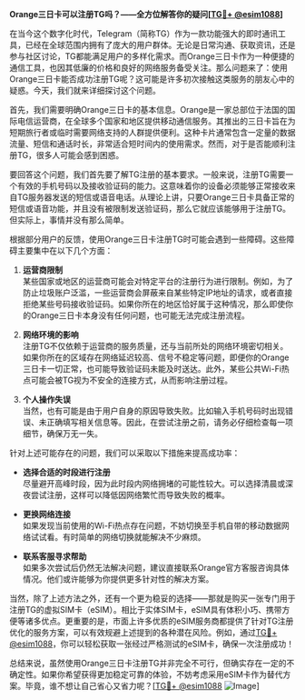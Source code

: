 **Orange三日卡可以注册TG吗？——全方位解答你的疑问[[TG💪+ @esim1088](https://t.me/s/esim1088)]**

在当今这个数字化时代，Telegram（简称TG）作为一款功能强大的即时通讯工具，已经在全球范围内拥有了庞大的用户群体。无论是日常沟通、获取资讯，还是参与社区讨论，TG都能满足用户的多样化需求。而Orange三日卡作为一种便捷的通信工具，也因其低廉的价格和良好的网络服务备受关注。那么问题来了：使用Orange三日卡能否成功注册TG呢？这可能是许多初次接触这类服务的朋友心中的疑惑。今天，我们就来详细探讨这个问题。

首先，我们需要明确Orange三日卡的基本信息。Orange是一家总部位于法国的国际电信运营商，在全球多个国家和地区提供移动通信服务。其推出的三日卡旨在为短期旅行者或临时需要网络支持的人群提供便利。这种卡片通常包含一定量的数据流量、短信和通话时长，非常适合短时间内的使用需求。然而，对于是否能顺利注册TG，很多人可能会感到困惑。

要回答这个问题，我们首先要了解TG注册的基本要求。一般来说，注册TG需要一个有效的手机号码以及接收验证码的能力。这意味着你的设备必须能够正常接收来自TG服务器发送的短信或语音电话。从理论上讲，只要Orange三日卡具备正常的短信或语音功能，并且没有被限制发送验证码，那么它就应该能够用于注册TG。但实际上，事情并没有那么简单。

根据部分用户的反馈，使用Orange三日卡注册TG时可能会遇到一些障碍。这些障碍主要集中在以下几个方面：

1. **运营商限制**  
   某些国家或地区的运营商可能会对特定平台的注册行为进行限制。例如，为了防止垃圾账户泛滥，一些运营商会屏蔽来自某些特定IP地址的请求，或者直接拒绝某些号码接收验证码。如果你所在的地区恰好属于这种情况，那么即使你的Orange三日卡本身没有任何问题，也可能无法完成注册流程。

2. **网络环境的影响**  
   注册TG不仅依赖于运营商的服务质量，还与当前所处的网络环境密切相关。如果你所在的区域存在网络延迟较高、信号不稳定等问题，即便你的Orange三日卡一切正常，也可能导致验证码未能及时送达。此外，某些公共Wi-Fi热点可能会被TG视为不安全的连接方式，从而影响注册过程。

3. **个人操作失误**  
   当然，也有可能是由于用户自身的原因导致失败。比如输入手机号码时出现错误、未正确填写相关信息等。因此，在尝试注册之前，请务必仔细检查每一项细节，确保万无一失。

针对上述可能存在的问题，我们可以采取以下措施来提高成功率：

- **选择合适的时段进行注册**  
  尽量避开高峰时段，因为此时段内网络拥堵的可能性较大。可以选择清晨或深夜尝试注册，这样可以降低因网络繁忙而导致失败的概率。

- **更换网络连接**  
  如果发现当前使用的Wi-Fi热点存在问题，不妨切换至手机自带的移动数据网络试试看。有时简单的网络切换就能解决不少麻烦。

- **联系客服寻求帮助**  
  如果多次尝试后仍然无法解决问题，建议直接联系Orange官方客服咨询具体情况。他们或许能够为你提供更多针对性的解决方案。

当然，除了上述方法之外，还有一个更为稳妥的选择——那就是购买一张专门用于注册TG的虚拟SIM卡（eSIM）。相比于实体SIM卡，eSIM具有体积小巧、携带方便等诸多优点。更重要的是，市面上许多优质的eSIM服务商都提供了针对TG注册优化的服务方案，可以有效规避上述提到的各种潜在风险。例如，通过[TG💪+ @esim1088](https://t.me/s/esim1088)，你可以轻松获取一张经过严格测试的eSIM卡，确保一次注册成功！

总结来说，虽然使用Orange三日卡注册TG并非完全不可行，但确实存在一定的不确定性。如果你希望获得更加稳定可靠的体验，不妨考虑采用eSIM卡作为替代方案。毕竟，谁不想让自己省心又省力呢？[[TG💪+ @esim1088](https://t.me/s/esim1088) ![Image](https://i.postimg.cc/4NQfJmqS/Snipaste-2025-05-13-00-14-12.png)]
